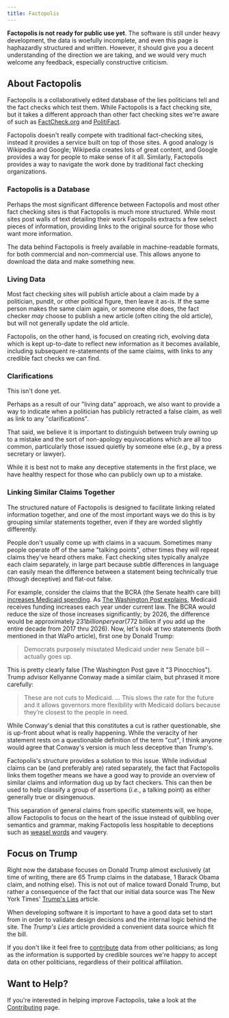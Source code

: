 ```yaml
---
title: Factopolis
---
```


**Factopolis is not ready for public use yet**.  The software is still
under heavy development, the data is woefully incomplete, and even
this page is haphazardly structured and written.  However, it should
give you a decent understanding of the direction we are taking, and we
would very much welcome any feedback, especially constructive
criticism.

## About Factopolis

Factopolis is a collaboratively edited database of the lies politicians
tell and the fact checks which test them.  While Factopolis is a fact
checking site, but it takes a different approach than other fact
checking sites we're aware of such as
[FactCheck.org](https://www.factcheck.org/) and
[PolitiFact](http://www.politifact.com/).

Factopolis doesn't really compete with traditional fact-checking sites,
instead it provides a service built on top of those sites.  A good
analogy is Wikipedia and Google; Wikipedia creates lots of great
content, and Google provides a way for people to make sense of it all.
Similarly, Factopolis provides a way to navigate the work done by
traditional fact checking organizations.

### Factopolis is a Database

Perhaps the most significant difference between Factopolis and most other
fact checking sites is that Factopolis is much more structured.  While most
sites post walls of text detailing their work Factopolis extracts a few
select pieces of information, providing links to the original source
for those who want more information.

The data behind Factopolis is freely available in machine-readable formats,
for both commercial and non-commercial use.  This allows anyone to
download the data and make something new.

### Living Data

Most fact checking sites will publish article about a claim made by a
politician, pundit, or other political figure, then leave it as-is.
If the same person makes the same claim again, or someone else does,
the fact checker *may* choose to publish a new article (often citing
the old article), but will not generally update the old article.

Factopolis, on the other hand, is focused on creating rich, evolving data
which is kept up-to-date to reflect new information as it becomes
available, including subsequent re-statements of the same claims, with
links to any credible fact checks we can find.

### Clarifications

This isn't done yet.

Perhaps as a result of our "living data" approach, we also want to
provide a way to indicate when a politician has publicly retracted a
false claim, as well as link to any "clarifications".

That said, we believe it is important to distinguish between truly
owning up to a mistake and the sort of non-apology equivocations which
are all too common, particularly those issued quietly by someone else
(*e.g.*, by a press secretary or lawyer).

While it is best not to make any deceptive statements in the first
place, we have healthy respect for those who can publicly own up to a
mistake.

### Linking Similar Claims Together

The structured nature of Factopolis is designed to facilitate linking
related information together, and one of the most important ways we do
this is by grouping similar statements together, even if they are
worded slightly differently.

People don't usually come up with claims in a vacuum.  Sometimes many
people operate off of the same "talking points", other times they will
repeat claims they've heard others make.  Fact checking sites
typically analyze each claim separately, in large part because subtle
differences in language can easily mean the difference between a
statement being technically true (though deceptive) and flat-out
false.

For example, consider the claims that the BCRA (the Senate health care
bill) [increases Medicaid
spending](/claim/bcra-increases-medicaid-spending).  As [The
Washington Post
explains](https://www.washingtonpost.com/news/fact-checker/wp/2017/06/30/president-trumps-claim-medicaid-spending-in-senate-health-bill-actually-goes-up/),
Medicaid receives funding increases each year under current law.  The
BCRA would reduce the size of those increases significantly; by 2026,
the difference would be approximately $231 billion per year ($772
billion if you add up the entire decade from 2017 thru 2026).  Now,
let's look at two statements (both mentioned in that WaPo article),
first one by Donald Trump:

> Democrats purposely misstated Medicaid under new Senate bill –
> actually goes up.

This is pretty clearly false (The Washington Post gave it "3
Pinocchios").  Trump advisor Kellyanne Conway made a similar claim,
but phrased it more carefully:

> These are not cuts to Medicaid. … This slows the rate for the future
> and it allows governors more flexibility with Medicaid dollars
> because they’re closest to the people in need.

While Conway's denial that this constitutes a cut is rather
questionable, she is up-front about what is really happening.  While
the veracity of her statement rests on a questionable definition of
the term "cut", I think anyone would agree that Conway's version is
much less deceptive than Trump's.

Factopolis's structure provides a solution to this issue.  While individual
claims can be (and preferably are) rated separately, the fact that
Factopolis links them together means we have a good way to provide an
overview of similar claims and information dug up by fact checkers.
This can then be used to help classify a group of assertions (*i.e.*,
a talking point) as either generally true or disingenuous.

This separation of general claims from specific statements will, we
hope, allow Factopolis to focus on the heart of the issue instead of
quibbling over semantics and grammar, making Factopolis less hospitable to
deceptions such as [weasel
words](https://en.wikipedia.org/wiki/Weasel_word) and vaugery.

## Focus on Trump

Right now the database focuses on Donald Trump almost exclusively (at
time of writing, there are 65 Trump claims in the database, 1 Barack
Obama claim, and nothing else).  This is not out of malice toward
Donald Trump, but rather a consequence of the fact that our initial
data source was The New York Times' [Trump's
Lies](https://www.nytimes.com/interactive/2017/06/23/opinion/trumps-lies.html)
article.

When developing software it is important to have a good data set to
start from in order to validate design decisions and the internal
logic behind the site.  The *Trump's Lies* article provided a
convenient data source which fit the bill.

If you don't like it feel free to [contribute](/contributing) data
from other politicians; as long as the information is supported by
credible sources we're happy to accept data on other politicians,
regardless of their political affiliation.

## Want to Help?

If you're interested in helping improve Factopolis, take a look at the
[Contributing](/contributing/) page.
